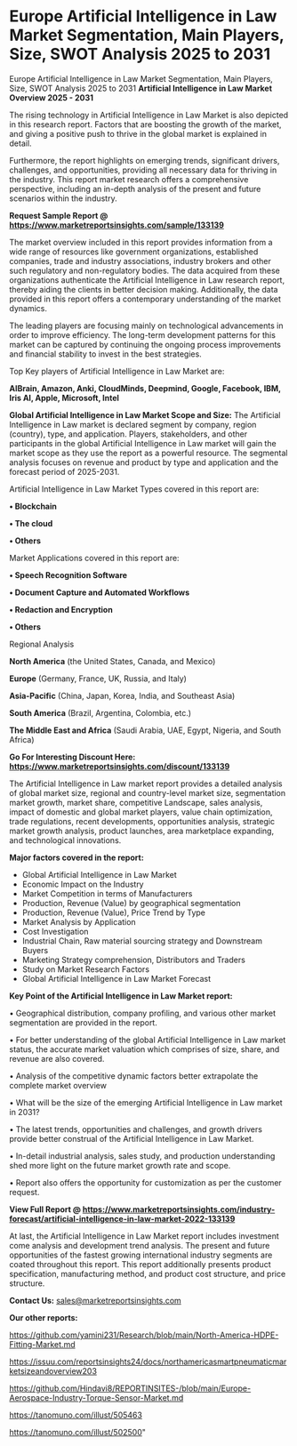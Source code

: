 # Europe Artificial Intelligence in Law Market Segmentation, Main Players, Size, SWOT Analysis 2025 to 2031
Europe Artificial Intelligence in Law Market Segmentation, Main Players, Size, SWOT Analysis 2025 to 2031
<Strong> Artificial Intelligence in Law Market Overview 2025 - 2031</strong>

The rising technology in Artificial Intelligence in Law Market is also depicted in this research report. Factors that are boosting the growth of the market, and giving a positive push to thrive in the global market is explained in detail.

Furthermore, the report highlights on emerging trends, significant drivers, challenges, and opportunities, providing all necessary data for thriving in the industry. This report market research offers a comprehensive perspective, including an in-depth analysis of the present and future scenarios within the industry.

<strong>Request Sample Report @ <a href=https://www.marketreportsinsights.com/sample/133139>https://www.marketreportsinsights.com/sample/133139</a></strong>

The market overview included in this report provides information from a wide range of resources like government organizations, established companies, trade and industry associations, industry brokers and other such regulatory and non-regulatory bodies. The data acquired from these organizations authenticate the Artificial Intelligence in Law research report, thereby aiding the clients in better decision making. Additionally, the data provided in this report offers a contemporary understanding of the market dynamics.

The leading players are focusing mainly on technological advancements in order to improve efficiency. The long-term development patterns for this market can be captured by continuing the ongoing process improvements and financial stability to invest in the best strategies.

Top Key players of Artificial Intelligence in Law Market are:

<strong>AIBrain, Amazon, Anki, CloudMinds, Deepmind, Google, Facebook, IBM, Iris AI, Apple, Microsoft, Intel</strong>

<strong><b>Global Artificial Intelligence in Law Market Scope and Size:</b></strong>
The Artificial Intelligence in Law market is declared segment by company, region (country), type, and application. Players, stakeholders, and other participants in the global Artificial Intelligence in Law market will gain the market scope as they use the report as a powerful resource. The segmental analysis focuses on revenue and product by type and application and the forecast period of 2025-2031.

Artificial Intelligence in Law Market Types covered in this report are:

<strong>• Blockchain

• The cloud

• Others</strong>

Market Applications covered in this report are:

<strong>• Speech Recognition Software

• Document Capture and Automated Workflows

• Redaction and Encryption

• Others</strong> 

Regional Analysis

<strong>North America</strong> (the United States, Canada, and Mexico)

<strong>Europe</strong> (Germany, France, UK, Russia, and Italy)

<strong>Asia-Pacific</strong> (China, Japan, Korea, India, and Southeast Asia)

<strong>South America</strong> (Brazil, Argentina, Colombia, etc.)

<strong>The Middle East and Africa</strong> (Saudi Arabia, UAE, Egypt, Nigeria, and South Africa)

<strong>Go For Interesting Discount Here: <a href=https://www.marketreportsinsights.com/discount/133139>https://www.marketreportsinsights.com/discount/133139</a></strong>

The Artificial Intelligence in Law market report provides a detailed analysis of global market size, regional and country-level market size, segmentation market growth, market share, competitive Landscape, sales analysis, impact of domestic and global market players, value chain optimization, trade regulations, recent developments, opportunities analysis, strategic market growth analysis, product launches, area marketplace expanding, and technological innovations.

<strong><b>Major factors covered in the report:</b></strong>
<ul>
  <li>Global Artificial Intelligence in Law Market </li>
  <li>Economic Impact on the Industry</li>
  <li>Market Competition in terms of Manufacturers</li>
  <li>Production, Revenue (Value) by geographical segmentation</li>
  <li>Production, Revenue (Value), Price Trend by Type</li>
  <li>Market Analysis by Application</li>
  <li>Cost Investigation</li>
  <li>Industrial Chain, Raw material sourcing strategy and Downstream Buyers</li>
  <li>Marketing Strategy comprehension, Distributors and Traders</li>
  <li>Study on Market Research Factors</li>
  <li>Global Artificial Intelligence in Law Market Forecast</li>
</ul>

<strong><b>Key Point of the Artificial Intelligence in Law Market report:</b></strong>

• Geographical distribution, company profiling, and various other market segmentation are provided in the report.

• For better understanding of the global Artificial Intelligence in Law market status, the accurate market valuation which comprises of size, share, and revenue are also covered.

• Analysis of the competitive dynamic factors better extrapolate the complete market overview

• What will be the size of the emerging Artificial Intelligence in Law market in 2031?

• The latest trends, opportunities and challenges, and growth drivers provide better construal of the Artificial Intelligence in Law Market.

• In-detail industrial analysis, sales study, and production understanding shed more light on the future market growth rate and scope.

• Report also offers the opportunity for customization as per the customer request.

<strong><b>View Full Report @ <a href=https://www.marketreportsinsights.com/industry-forecast/artificial-intelligence-in-law-market-2022-133139>https://www.marketreportsinsights.com/industry-forecast/artificial-intelligence-in-law-market-2022-133139</a></b></strong>


At last, the Artificial Intelligence in Law Market report includes investment come analysis and development trend analysis. The present and future opportunities of the fastest growing international industry segments are coated throughout this report. This report additionally presents product specification, manufacturing method, and product cost structure, and price structure.

<strong>Contact Us:</strong>
sales@marketreportsinsights.com

<strong>Our other reports:</strong>

<a href=https://github.com/yamini231/Research/blob/main/North-America-HDPE-Fitting-Market.md>https://github.com/yamini231/Research/blob/main/North-America-HDPE-Fitting-Market.md</a>

<a href=https://issuu.com/reportsinsights24/docs/northamericasmartpneumaticmarketsizeandoverview203>https://issuu.com/reportsinsights24/docs/northamericasmartpneumaticmarketsizeandoverview203</a>

<a href=https://github.com/Hindavi8/REPORTINSITES-/blob/main/Europe-Aerospace-Industry-Torque-Sensor-Market.md>https://github.com/Hindavi8/REPORTINSITES-/blob/main/Europe-Aerospace-Industry-Torque-Sensor-Market.md</a>

<a href=https://tanomuno.com/illust/505463>https://tanomuno.com/illust/505463</a>

<a href=https://tanomuno.com/illust/502500>https://tanomuno.com/illust/502500</a>"
